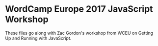 # WordCamp Europe 2017 JavaScript Workshop

These files go along with Zac Gordon's workshop from WCEU on Getting Up and Running with JavaScript.